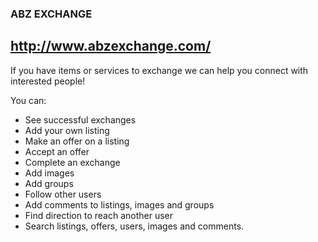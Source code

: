 ### ABZ EXCHANGE

## http://www.abzexchange.com/

If you have items or services to exchange we can help you connect with interested people!

You can:

* See successful exchanges
* Add your own listing
* Make an offer on a listing
* Accept an offer
* Complete an exchange
* Add images
* Add groups
* Follow other users
* Add comments to listings, images and groups
* Find direction to reach another user
* Search listings, offers, users, images and comments.
